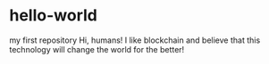 # hello-world
my first repository
Hi, humans!
I like blockchain and believe that this technology will change the world for the better!
